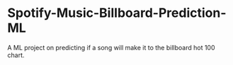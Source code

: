 # Spotify-Music-Billboard-Prediction-ML
A ML project on predicting if a song will make it to the billboard hot 100 chart.  
